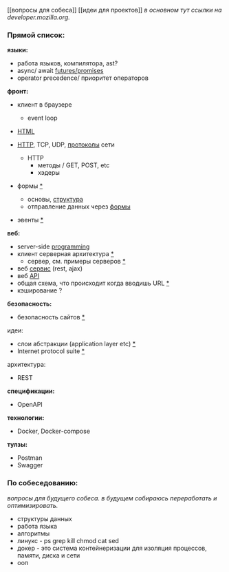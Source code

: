 [[вопросы для собеса]] [[идеи для проектов]]
*в основном тут ссылки на developer.mozilla.org.*

### Прямой список:

**языки:**
-  работа языков, компилятора, ast?
-  async/ await [futures/promises](https://en.wikipedia.org/wiki/Futures_and_promises)
-  operator precedence/ приоритет операторов

**фронт:**
-  клиент в браузере
	- event loop
-  [HTML](https://developer.mozilla.org/en-US/docs/Learn/HTML/Introduction_to_HTML)
-  [HTTP](https://developer.mozilla.org/en-US/docs/Web/HTTP/Basics_of_HTTP), TCP, UDP, [протоколы](https://en.wikipedia.org/wiki/Communication_protocol) сети
	- HTTP
		- методы / GET, POST, etc 
		- хэдеры 

-  формы [*](https://developer.mozilla.org/en-US/docs/Learn/Forms)
	- основы, [структура](https://developer.mozilla.org/en-US/docs/Learn/Forms/How_to_structure_a_web_form)
	- отправление данных через [формы](https://developer.mozilla.org/en-US/docs/Learn/Forms/Sending_and_retrieving_form_data)
-  эвенты [*](https://developer.mozilla.org/en-US/docs/Web/Events)

**веб:**
-  server-side [programming](https://developer.mozilla.org/en-US/docs/Learn/Server-side/First_steps)
-  клиент серверная архитектура [*](https://en.wikipedia.org/wiki/Client%E2%80%93server_model)
	-  сервер, см. примеры серверов [*](https://en.wikipedia.org/wiki/Server_(computing))
-  веб [сервис](https://en.wikipedia.org/wiki/Web_service) (rest, ajax)
-  веб [API](https://en.wikipedia.org/wiki/Web_API)
-  общая схема, что происходит когда вводишь URL [*](https://www.youtube.com/watch?v=AlkDbnbv7dk&list=LL&index=4&ab_channel=ByteByteGo)
-  кэширование ?

**безопасность:**
-  безопасность сайтов [*](https://developer.mozilla.org/en-US/docs/Learn/Server-side/First_steps/Website_security)


идеи:
-  слои абстракции (application layer etc) [*](https://en.wikipedia.org/wiki/Abstraction_layer)
-  Internet protocol suite [*](https://en.wikipedia.org/wiki/Internet_protocol_suite)

архитектура:
-  REST

**спецификации:**
-  OpenAPI

**технологии:**
- Docker, Docker-compose

**тулзы:**
- Postman
- Swagger



### По собеседованию:
*вопросы для будущего собеса. в будущем собираюсь переработать и оптимизировать.*

- структуры данных
- работа языка
- алгоритмы
- линукс - ps grep kill chmod cat sed
- докер - это система контейнеризации для изоляция процессов, памяти, диска и сети
- ооп